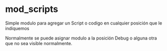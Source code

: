 # mod_scripts

Simple modulo para agregar un Script o codigo en cualquier posición que le indiquemos

Normalmente se puede asignar modulo a la posición Debug o alguna otra que no sea visible normalmente.
